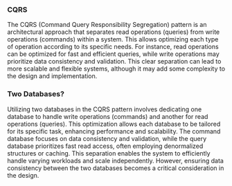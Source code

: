 ### CQRS

The CQRS (Command Query Responsibility Segregation) pattern is an architectural approach that separates read operations (queries) from write operations (commands) within a system. This allows optimizing each type of operation according to its specific needs. For instance, read operations can be optimized for fast and efficient queries, while write operations may prioritize data consistency and validation. This clear separation can lead to more scalable and flexible systems, although it may add some complexity to the design and implementation.

### Two Databases?

Utilizing two databases in the CQRS pattern involves dedicating one database to handle write operations (commands) and another for read operations (queries). This optimization allows each database to be tailored for its specific task, enhancing performance and scalability. The command database focuses on data consistency and validation, while the query database prioritizes fast read access, often employing denormalized structures or caching. This separation enables the system to efficiently handle varying workloads and scale independently. However, ensuring data consistency between the two databases becomes a critical consideration in the design.